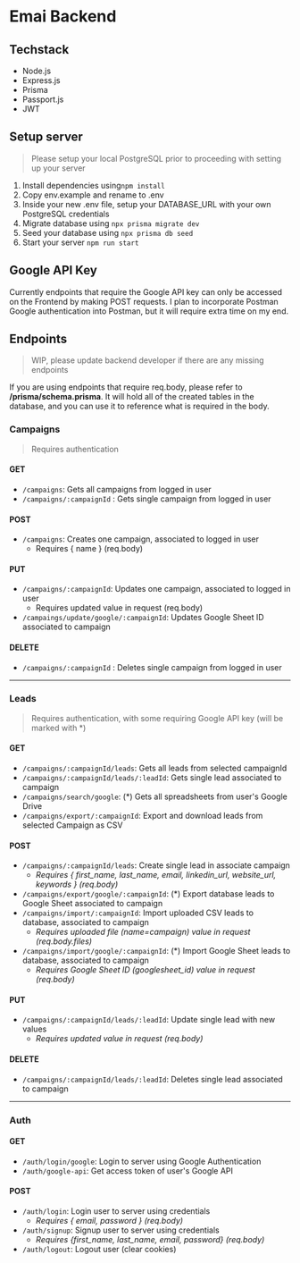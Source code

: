 # Emai Backend

## Techstack
- Node.js
- Express.js
- Prisma
- Passport.js
- JWT

## Setup server
> Please setup your local PostgreSQL prior to proceeding with setting up your server

1.  Install dependencies using```npm install``` 
2.  Copy env.example and rename to .env
3.  Inside your new .env file, setup your DATABASE_URL with your own PostgreSQL credentials
4.  Migrate database using ```npx prisma migrate dev```
5.  Seed your database using ```npx prisma db seed```
6.  Start your server ```npm run start```

## Google API Key
Currently endpoints that require the Google API key can only be accessed on the Frontend by making POST requests. I plan to incorporate Postman Google authentication into Postman, but it will require extra time on my end.

## Endpoints
> WIP, please update backend developer if there are any missing endpoints

If you are using endpoints that require req.body, please refer to **/prisma/schema.prisma**. It will hold all of the created tables in the database, and you can use it to reference what is required in the body.

### Campaigns
> Requires authentication

#### GET

- ```/campaigns```: Gets all campaigns from logged in user
- ```/campaigns/:campaignId``` : Gets single campaign from logged in user

#### POST

- ```/campaigns```: Creates one campaign, associated to logged in user
   - Requires { name } (req.body)

#### PUT
- ```/campaigns/:campaignId```: Updates one campaign, associated to logged in user
  - Requires updated value in request (req.body)
- ```/campaings/update/google/:campaignId```: Updates Google Sheet ID associated to campaign

#### DELETE
- ```/campaigns/:campaignId``` : Deletes single campaign from logged in user

--- 

### Leads
> Requires authentication, with some requiring Google API key (will be marked with *)

#### GET
- ```/campaigns/:campaignId/leads```: Gets all leads from selected campaignId 
- ```/campaigns/:campaignId/leads/:leadId```: Gets single lead associated to campaign 
- ```/campaigns/search/google```: (\*) Gets all spreadsheets from user's Google Drive 
- ```/campaigns/export/:campaignId```: Export and download leads from selected Campaign as CSV 

#### POST
- ```/campaigns/:campaignId/leads```: Create single lead in associate campaign
  - *Requires { first_name, last_name, email, linkedin_url, website_url, keywords } (req.body)*
- ```/campaigns/export/google/:campaignId```: (\*) Export database leads to Google Sheet associated to campaign
- ```/campaigns/import/:campaignId```: Import uploaded CSV leads to database, associated to campaign
  - *Requires uploaded file (name=campaign) value in request (req.body.files)*
- ```/campaigns/import/google/:campaignId```: (\*) Import Google Sheet leads to database, associated to campaign
  - *Requires Google Sheet ID (googlesheet_id) value in request (req.body)*

#### PUT 
- ```/campaigns/:campaignId/leads/:leadId```: Update single lead with new values
  - *Requires updated value in request (req.body)*

#### DELETE
- ```/campaigns/:campaignId/leads/:leadId```: Deletes single lead associated to campaign 

---

### Auth

#### GET 

- ```/auth/login/google```: Login to server using Google Authentication
- ```/auth/google-api```: Get access token of user's Google API 

#### POST

- ```/auth/login```: Login user to server using credentials
  - *Requires { email, password } (req.body)*
- ```/auth/signup```: Signup user to server using credentials 
  - *Requires {first_name, last_name, email, password} (req.body)*
- ```/auth/logout```: Logout user (clear cookies)


